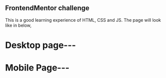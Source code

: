 ## FrontendMentor challenge

This is a good learning experience of HTML, CSS and JS. The page will look like in below,

# Desktop page---

# Mobile Page---
